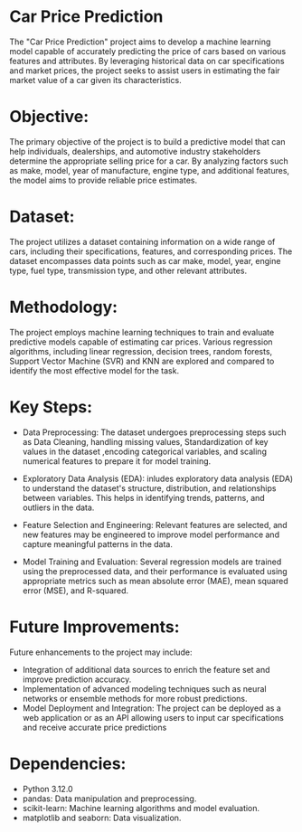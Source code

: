 # Car Price Prediction #

The "Car Price Prediction" project aims to develop a machine learning model capable of accurately predicting the price of cars based on various features and attributes. By leveraging historical data on car specifications and market prices, the project seeks to assist users in estimating the fair market value of a car given its characteristics.

# Objective:

The primary objective of the project is to build a predictive model that can help individuals, dealerships, and automotive industry stakeholders determine the appropriate selling price for a car. By analyzing factors such as make, model, year of manufacture, engine type, and additional features, the model aims to provide reliable price estimates.

# Dataset:

The project utilizes a dataset containing information on a wide range of cars, including their specifications, features, and corresponding prices. The dataset encompasses data points such as car make, model, year, engine type, fuel type, transmission type, and other relevant attributes.

# Methodology:

The project employs machine learning techniques to train and evaluate predictive models capable of estimating car prices. Various regression algorithms, including linear regression, decision trees, random forests, Support Vector Machine (SVR) and KNN are explored and compared to identify the most effective model for the task.

# Key Steps:

* Data Preprocessing: The dataset undergoes preprocessing steps such as Data Cleaning, handling missing values, Standardization of key values in the dataset ,encoding categorical variables, and scaling numerical features to prepare it for model training.

* Exploratory Data Analysis (EDA): inludes exploratory data analysis (EDA) to understand the dataset's structure, distribution, and relationships between variables. This helps in identifying trends, patterns, and outliers in the data.

* Feature Selection and Engineering: Relevant features are selected, and new features may be engineered to improve model performance and capture meaningful patterns in the data.

* Model Training and Evaluation: Several regression models are trained using the preprocessed data, and their performance is evaluated using appropriate metrics such as mean absolute error (MAE), mean squared error (MSE), and R-squared.

# Future Improvements:
Future enhancements to the project may include:

* Integration of additional data sources to enrich the feature set and improve prediction accuracy.
* Implementation of advanced modeling techniques such as neural networks or ensemble methods for more robust predictions.
* Model Deployment and Integration: The project can be deployed as a web application or as an API allowing users to input car specifications and receive accurate price predictions

# Dependencies:

* Python 3.12.0
* pandas: Data manipulation and preprocessing.
* scikit-learn: Machine learning algorithms and model evaluation.
* matplotlib and seaborn: Data visualization.
